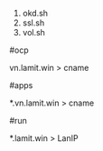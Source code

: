 1. okd.sh
2. ssl.sh
3. vol.sh

#ocp

vn.lamit.win > cname

#apps

*.vn.lamit.win > cname

#run

*.lamit.win > LanIP
